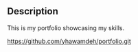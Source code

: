 # <My Protfolio>

## Description
This is my portfolio showcasing my skills.

https://github.com/yhawamdeh/portfolio.git
